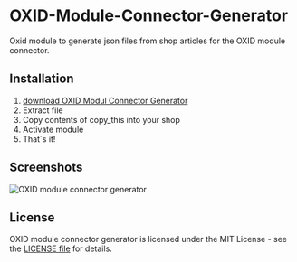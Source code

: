 # OXID-Module-Connector-Generator
Oxid module to generate json files from shop articles for the OXID module connector.

## Installation

1. [download OXID Modul Connector Generator](https://github.com/Alpha-Sys/OXID-Module-Connector-Generator/archive/master.zip)
2. Extract file
3. Copy contents of copy_this into your shop
3. Activate module
4. That´s it!

## Screenshots
![OXID module connector generator](omcgenerator_admin1.png)

## License
OXID module connector generator is licensed under the MIT License - see the [LICENSE file](https://github.com/Alpha-Sys/OXID-Module-Connector-Generator/blob/master/LICENSE) for details.
